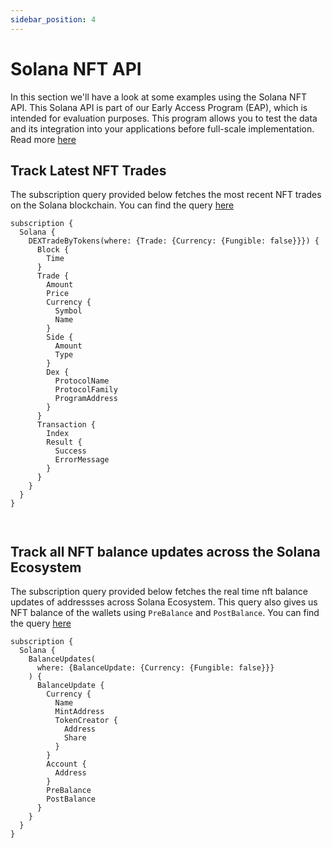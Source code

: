```yaml
---
sidebar_position: 4
---
```


<head>
<meta name="title" content="Solana NFT API - The Ultimate Solution to get your NFT data"/>
<meta name="description" content="Get NFT data through our powerful and highly scalabe NFT API. Access all information about pricing history, NFT balances, and NFT trades."/>
<meta name="keywords" content="Solana NFT API, NFT trades API, NFT balance api, NFT pricing history api, nft python api, nft api, rarible api, opensea api, nft api docs, nft crypto api, nft blockchain api,solana network api, solana web3 api"/>
<meta name="robots" content="index, follow"/>
<meta http-equiv="Content-Type" content="text/html; charset=utf-8"/>
<meta name="language" content="English"/>

<!-- Open Graph / Facebook -->

<meta property="og:type" content="website" />
<meta
  property="og:title"
  content="Solana NFT API - The Ultimate Solution to get your NFT data"
/>
<meta
  property="og:description"
  content="Get NFT data through our powerful and highly scalabe NFT API. Access all information about pricing history, NFT balances, and NFT trades."
/>

<!-- Twitter -->

<meta property="twitter:card" content="summary_large_image" />
<meta property="twitter:title" content="Solana NFT API - The Ultimate Solution to get your NFT data"/>
<meta property="twitter:description" content="Get NFT data through our powerful and highly scalabe NFT API. Access all information about pricing history, NFT balances, and NFT trades." />
</head>

# Solana NFT API

In this section we'll have a look at some examples using the Solana NFT API.
This Solana API is part of our Early Access Program (EAP), which is intended for evaluation purposes.
This program allows you to test the data and its integration into your applications before full-scale implementation. Read more [here](https://docs.bitquery.io/docs/graphql/dataset/EAP/)

## Track Latest NFT Trades

The subscription query provided below fetches the most recent NFT trades on the Solana blockchain.
You can find the query [here](https://ide.bitquery.io/Latest-Solana-NFT-Trades)

```
subscription {
  Solana {
    DEXTradeByTokens(where: {Trade: {Currency: {Fungible: false}}}) {
      Block {
        Time
      }
      Trade {
        Amount
        Price
        Currency {
          Symbol
          Name
        }
        Side {
          Amount
          Type
        }
        Dex {
          ProtocolName
          ProtocolFamily
          ProgramAddress
        }
      }
      Transaction {
        Index
        Result {
          Success
          ErrorMessage
        }
      }
    }
  }
}



```

## Track all NFT balance updates across the Solana Ecosystem

The subscription query provided below fetches the real time nft balance updates of addressses across Solana Ecosystem. This query also gives us NFT balance of the wallets using `PreBalance` and `PostBalance`.
You can find the query [here](https://ide.bitquery.io/real-time-nft-balance-updates-across-solana-ecosystem)

```
subscription {
  Solana {
    BalanceUpdates(
      where: {BalanceUpdate: {Currency: {Fungible: false}}}
    ) {
      BalanceUpdate {
        Currency {
          Name
          MintAddress
          TokenCreator {
            Address
            Share
          }
        }
        Account {
          Address
        }
        PreBalance
        PostBalance
      }
    }
  }
}



```
